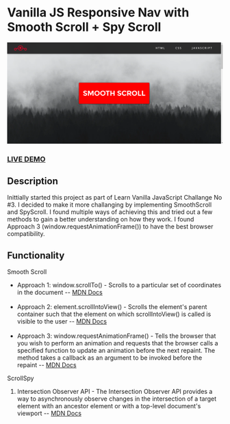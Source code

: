 # Vanilla JS Responsive Nav with Smooth Scroll + Spy Scroll

![Responsive Navbar](README.png?raw=true "Responsive Navbar")

### <a href="https://marius-adam.github.io/responsive-navbar/">LIVE DEMO</a>

## Description

Inittially started this project as part of Learn Vanilla JavaScript Challange No #3. I decided to make it more challanging by implementing SmoothScroll and SpyScroll. I found multiple ways of achieving this and tried out a few methods to gain a better understanding on how they work.
I found Approach 3 (window.requestAnimationFrame()) to have the best browser compatibility.

## Functionality

Smooth Scroll

<ul>
  <li>Approach 1: window.scrollTo() - Scrolls to a particular set of coordinates in the document -- <a href="https://developer.mozilla.org/en-US/docs/Web/API/Window/scrollTo">MDN Docs</a> </li>
  <br>
  <li>Approach 2: element.scrollIntoView() - Scrolls the element's parent container such that the element on which scrollIntoView() is called is visible to the user -- <a href="https://developer.mozilla.org/en-US/docs/Web/API/Element/scrollIntoView">MDN Docs</a></li>
  <br>
  <li>Approach 3: window.requestAnimationFrame() - Tells the browser that you wish to perform an animation and requests that the browser calls a specified function to update an animation before the next repaint. The method takes a callback as an argument to be invoked before the repaint -- <a href="https://developer.mozilla.org/en-US/docs/Web/API/window/requestAnimationFrame">MDN Docs</a></li>
</ul>

ScrollSpy

<ol>
  <li>Intersection Observer API - The Intersection Observer API provides a way to asynchronously observe changes in the intersection of a target element with an ancestor element or with a top-level document's viewport -- <a href="https://developer.mozilla.org/en-US/docs/Web/API/Intersection_Observer_API">MDN Docs</a></li>
</ol>
